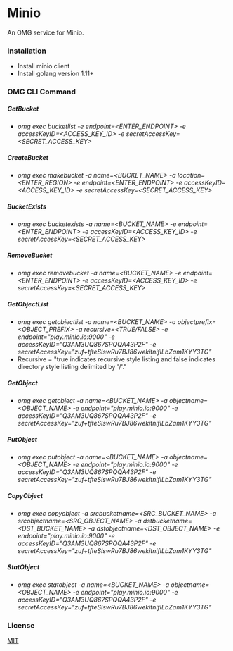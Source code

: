# Minio
An OMG service for Minio.

### Installation
* Install minio client
* Install golang version 1.11+

### OMG CLI Command

##### GetBucket

* *omg exec bucketlist -e endpoint=<ENTER_ENDPOINT> -e accessKeyID=<ACCESS_KEY_ID> -e secretAccessKey=<SECRET_ACCESS_KEY>*

##### CreateBucket

* *omg exec makebucket  -a name=<BUCKET_NAME> -a location=<ENTER_REGION>  -e endpoint=<ENTER_ENDPOINT> -e accessKeyID=<ACCESS_KEY_ID> -e secretAccessKey=<SECRET_ACCESS_KEY>*

##### BucketExists

* *omg exec bucketexists  -a name=<BUCKET_NAME> -e endpoint=<ENTER_ENDPOINT> -e accessKeyID=<ACCESS_KEY_ID> -e secretAccessKey=<SECRET_ACCESS_KEY>*

##### RemoveBucket

* *omg exec removebucket  -a name=<BUCKET_NAME> -e endpoint=<ENTER_ENDPOINT> -e accessKeyID=<ACCESS_KEY_ID> -e secretAccessKey=<SECRET_ACCESS_KEY>*


##### GetObjectList

* *omg exec getobjectlist  -a name=<BUCKET_NAME> -a objectprefix=<OBJECT_PREFIX> -a recursive=<TRUE/FALSE> -e endpoint="play.minio.io:9000" -e accessKeyID="Q3AM3UQ867SPQQA43P2F" -e secretAccessKey="zuf+tfteSlswRu7BJ86wekitnifILbZam1KYY3TG"*
* Recursive = "true indicates recursive style listing and false indicates directory style listing delimited by '/'."

##### GetObject

* *omg exec getobject  -a name=<BUCKET_NAME> -a objectname=<OBJECT_NAME> -e endpoint="play.minio.io:9000" -e accessKeyID="Q3AM3UQ867SPQQA43P2F" -e secretAccessKey="zuf+tfteSlswRu7BJ86wekitnifILbZam1KYY3TG"*

##### PutObject

* *omg exec putobject  -a name=<BUCKET_NAME> -a objectname=<OBJECT_NAME> -e endpoint="play.minio.io:9000" -e accessKeyID="Q3AM3UQ867SPQQA43P2F" -e secretAccessKey="zuf+tfteSlswRu7BJ86wekitnifILbZam1KYY3TG"*

##### CopyObject

* *omg exec copyobject  -a srcbucketname=<SRC_BUCKET_NAME> -a srcobjectname=<SRC_OBJECT_NAME> -a dstbucketname=<DST_BUCKET_NAME> -a dstobjectname=<DST_OBJECT_NAME> -e endpoint="play.minio.io:9000" -e accessKeyID="Q3AM3UQ867SPQQA43P2F" -e secretAccessKey="zuf+tfteSlswRu7BJ86wekitnifILbZam1KYY3TG"*

##### StatObject

* *omg exec statobject  -a name=<BUCKET_NAME> -a objectname=<OBJECT_NAME> -e endpoint="play.minio.io:9000" -e accessKeyID="Q3AM3UQ867SPQQA43P2F" -e secretAccessKey="zuf+tfteSlswRu7BJ86wekitnifILbZam1KYY3TG"*



### License
[MIT](https://choosealicense.com/licenses/mit/)

